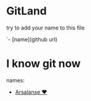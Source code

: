 # __GitLand__
try to add your name to this file

`- [name](github url)

# I know git now
names:
- [Arsalanse :heart:](https://github.com/arsalanses)
